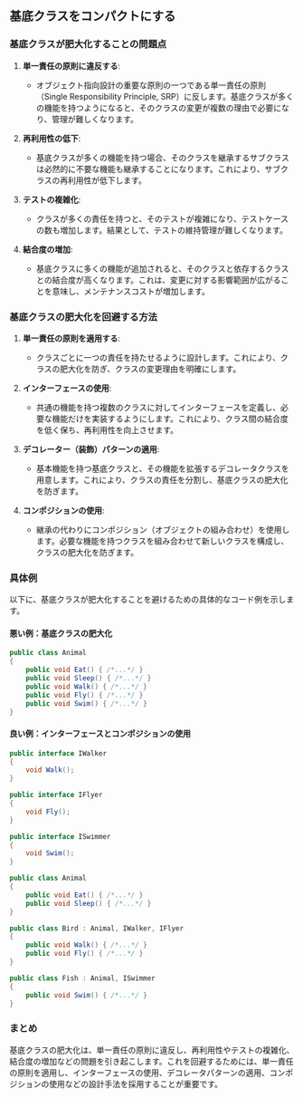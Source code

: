 ## 基底クラスをコンパクトにする

### 基底クラスが肥大化することの問題点

1. **単一責任の原則に違反する**:
    - オブジェクト指向設計の重要な原則の一つである単一責任の原則（Single Responsibility Principle, SRP）に反します。基底クラスが多くの機能を持つようになると、そのクラスの変更が複数の理由で必要になり、管理が難しくなります。

2. **再利用性の低下**:
    - 基底クラスが多くの機能を持つ場合、そのクラスを継承するサブクラスは必然的に不要な機能も継承することになります。これにより、サブクラスの再利用性が低下します。

3. **テストの複雑化**:
    - クラスが多くの責任を持つと、そのテストが複雑になり、テストケースの数も増加します。結果として、テストの維持管理が難しくなります。

4. **結合度の増加**:
    - 基底クラスに多くの機能が追加されると、そのクラスと依存するクラスとの結合度が高くなります。これは、変更に対する影響範囲が広がることを意味し、メンテナンスコストが増加します。

### 基底クラスの肥大化を回避する方法

1. **単一責任の原則を適用する**:
    - クラスごとに一つの責任を持たせるように設計します。これにより、クラスの肥大化を防ぎ、クラスの変更理由を明確にします。

2. **インターフェースの使用**:
    - 共通の機能を持つ複数のクラスに対してインターフェースを定義し、必要な機能だけを実装するようにします。これにより、クラス間の結合度を低く保ち、再利用性を向上させます。

3. **デコレーター（装飾）パターンの適用**:
    - 基本機能を持つ基底クラスと、その機能を拡張するデコレータクラスを用意します。これにより、クラスの責任を分割し、基底クラスの肥大化を防ぎます。

4. **コンポジションの使用**:
    - 継承の代わりにコンポジション（オブジェクトの組み合わせ）を使用します。必要な機能を持つクラスを組み合わせて新しいクラスを構成し、クラスの肥大化を防ぎます。

### 具体例

以下に、基底クラスが肥大化することを避けるための具体的なコード例を示します。

#### 悪い例：基底クラスの肥大化

```csharp
public class Animal
{
    public void Eat() { /*...*/ }
    public void Sleep() { /*...*/ }
    public void Walk() { /*...*/ }
    public void Fly() { /*...*/ }
    public void Swim() { /*...*/ }
}
```

#### 良い例：インターフェースとコンポジションの使用

```csharp
public interface IWalker
{
    void Walk();
}

public interface IFlyer
{
    void Fly();
}

public interface ISwimmer
{
    void Swim();
}

public class Animal
{
    public void Eat() { /*...*/ }
    public void Sleep() { /*...*/ }
}

public class Bird : Animal, IWalker, IFlyer
{
    public void Walk() { /*...*/ }
    public void Fly() { /*...*/ }
}

public class Fish : Animal, ISwimmer
{
    public void Swim() { /*...*/ }
}

```

### まとめ

基底クラスの肥大化は、単一責任の原則に違反し、再利用性やテストの複雑化、結合度の増加などの問題を引き起こします。これを回避するためには、単一責任の原則を適用し、インターフェースの使用、デコレータパターンの適用、コンポジションの使用などの設計手法を採用することが重要です。